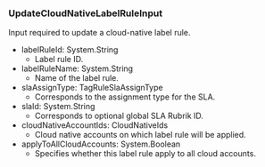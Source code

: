 ### UpdateCloudNativeLabelRuleInput
Input required to update a cloud-native label rule.

- labelRuleId: System.String
  - Label rule ID.
- labelRuleName: System.String
  - Name of the label rule.
- slaAssignType: TagRuleSlaAssignType
  - Corresponds to the assignment type for the SLA.
- slaId: System.String
  - Corresponds to optional global SLA Rubrik ID.
- cloudNativeAccountIds: CloudNativeIds
  - Cloud native accounts on which label rule will be applied.
- applyToAllCloudAccounts: System.Boolean
  - Specifies whether this label rule apply to all cloud accounts.
